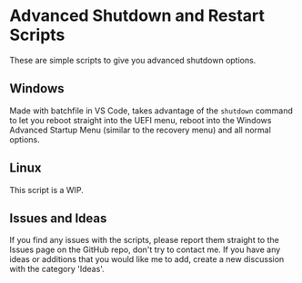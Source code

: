 # Advanced Shutdown and Restart Scripts
These are simple scripts to give you advanced shutdown options.
## Windows
Made with batchfile in VS Code, takes advantage of the `shutdown` command to let you reboot straight into the UEFI menu, reboot into the Windows Advanced Startup Menu (similar to the recovery menu) and all normal options.
## Linux
This script is a WIP.
## Issues and Ideas
If you find any issues with the scripts, please report them straight to the Issues page on the GitHub repo, don't try to contact me.
If you have any ideas or additions that you would like me to add, create a new discussion with the category 'Ideas'.
